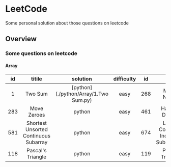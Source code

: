# LeetCode
Some personal solution about those questions on leetcode

## Overview
### Some questions on leetcode
#### Array
 | id  | titile           |solution|difficulty| id | title          |solution| difficulty|
 |:---:|:----------------:|:------:|:--------:|:--:|:--------------:|:------:|:---------:|
 | 1   | Two Sum | [python](./python/Array/1.Two Sum.py) |easy      |268 | Missing Number |python  |easy|
 | 283 | Move Zeroes      |python|easy| 461  | Hamming Distance|python|easy
 | 581 | Shortest Unsorted Continuous Subarray |python|easy| 674|  Longest Continuous Increasing Subsequence|python|easy|
 |118  | Pascal's Triangle|python|easy|119| Pascal's Triangle II|python|easy|
